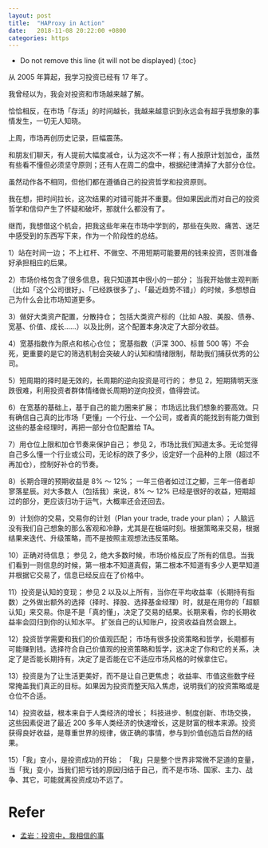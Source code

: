 ```yaml
---
layout: post
title:  "HAProxy in Action"
date:   2018-11-08 20:22:00 +0800
categories: https
---
```


* Do not remove this line (it will not be displayed)
{:toc}



从 2005 年算起，我学习投资已经有 17 年了。

我曾经以为，我会对投资和市场越来越了解。

恰恰相反，在市场「存活」的时间越长，我越来越意识到永远会有超乎我想象的事情发生，一切无人知晓。

上周，市场再创历史记录，巨幅震荡。

和朋友们聊天，有人提前大幅度减仓，认为这次不一样；有人按原计划加仓，虽然有些看不懂但必须坚守原则；还有人在周二的盘中，根据纪律清掉了大部分仓位。

虽然动作各不相同，但他们都在遵循自己的投资哲学和投资原则。

我在想，把时间拉长，这次结果的对错可能并不重要。但如果因此而对自己的投资哲学和信仰产生了怀疑和破坏，那就什么都没有了。

继而，我想借这个机会，把我这些年来在市场中学到的，那些在失败、痛苦、迷茫中感受到的东西写下来，作为一个阶段性的总结。

1）站在时间一边；
不上杠杆、不做空、不用短期可能要用的钱来投资，否则准备好承担相应的后果。

2）市场价格包含了很多信息，我只知道其中很小的一部分；
当我开始做主观判断（比如「这个公司很好」、「已经跌很多了」、「最近趋势不错」）的时候，多想想自己为什么会比市场知道更多。

3）做好大类资产配置，分散持仓；
包括大类资产标的（比如 A股、美股、债券、宽基、价值、成长……）以及比例，这个配置本身决定了大部分收益。

4）宽基指数作为原点和核心仓位；
宽基指数（沪深 300、标普 500 等）不会死，更重要的是它的筛选机制会突破人的认知和情绪限制，帮助我们捕获优秀的公司。

5）短周期的择时是无效的，长周期的逆向投资是可行的；
参见 2，短期猜明天涨跌很难，利用投资者群体情绪做长周期的逆向投资，值得尝试。

6）在宽基的基础上，基于自己的能力圈来扩展；
市场远比我们想象的要高效。只有确信自己真的比市场「更懂」一个行业、一个公司，或者真的能找到有能力做到这些的基金经理时，再把一部分仓位配置给 TA。

7）用仓位上限和加仓节奏来保护自己；
参见 2，市场比我们知道太多。无论觉得自己多么懂一个行业或公司，无论标的跌了多少，设定好一个品种的上限（超过不再加仓），控制好补仓的节奏。

8）长期合理的预期收益是 8% ～ 12%；
一年三倍者如过江之鲫，三年一倍者却寥落星辰。对大多数人（包括我）来说，8% ～ 12% 已经是很好的收益，短期超过的部分，更应该归功于运气，大概率还会还回去。

9）计划你的交易，交易你的计划（Plan your trade, trade your plan）；
人脑远没有我们自己想象的那么客观和冷静，尤其是在极端时刻。根据策略来交易，根据结果来迭代、升级策略，而不是按照主观想法违反策略。

10）正确对待信息；
参见 2，绝大多数时候，市场价格反应了所有的信息。当我们看到一则信息的时候，第一根本不知道真假，第二根本不知道有多少人更早知道并根据它交易了，信息已经反应在了价格中。

11）投资是认知的变现；
参见 2 以及以上所有，当你在平均收益率（长期持有指数）之外做出额外的选择（择时、择股、选择基金经理）时，就是在用你的「超额认知」来交易。你是不是「真的懂」，决定了交易的结果。长期来看，你的长期收益率会回归到你的认知水平。
扩张自己的认知账户，投资收益自然会跟上。

12）投资哲学需要和我们的价值观匹配；
市场有很多投资策略和哲学，长期都有可能赚到钱。选择符合自己价值观的投资策略和哲学，这决定了你和它的关系，决定了是否能长期持有，决定了是否能在它不适应市场风格的时候拿住它。

13）投资是为了让生活更美好，而不是让自己更焦虑；
收益率、市值这些数字经常掩盖我们真正的目标。如果因为投资而整天陷入焦虑，说明我们的投资策略或是仓位不合适。

14）投资收益，根本来自于人类经济的增长；
科技进步、制度创新、市场交换，这些因素促进了最近 200 多年人类经济的快速增长，这是财富的根本来源。投资获得良好收益，是尊重世界的规律，做正确的事情，参与到价值创造后自然的结果。

15）「我」变小，是投资成功的开始；
「我」只是整个世界非常微不足道的变量，当「我」变小，当我们把亏钱的原因归结于自己，而不是市场、国家、主力、战争、其它，可能就离投资成功不远了。



# Refer


* [孟岩：投资中，我相信的事](https://weibo.com/1651676492/LkIbTkMxC)











